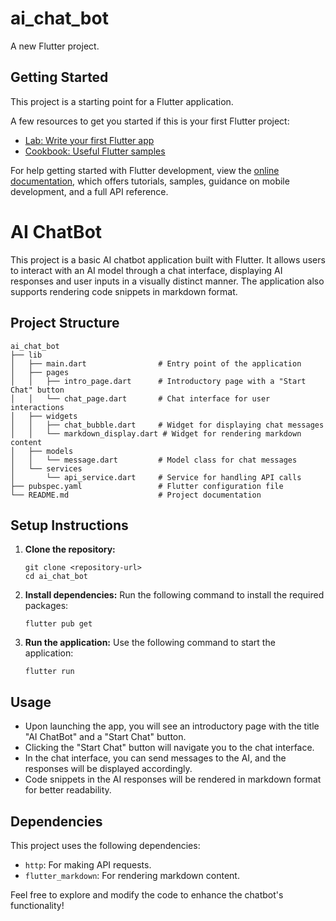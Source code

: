 # ai_chat_bot

A new Flutter project.

## Getting Started

This project is a starting point for a Flutter application.

A few resources to get you started if this is your first Flutter project:

- [Lab: Write your first Flutter app](https://docs.flutter.dev/get-started/codelab)
- [Cookbook: Useful Flutter samples](https://docs.flutter.dev/cookbook)

For help getting started with Flutter development, view the
[online documentation](https://docs.flutter.dev/), which offers tutorials,
samples, guidance on mobile development, and a full API reference.

# AI ChatBot

This project is a basic AI chatbot application built with Flutter. It allows users to interact with an AI model through a chat interface, displaying AI responses and user inputs in a visually distinct manner. The application also supports rendering code snippets in markdown format.

## Project Structure

```
ai_chat_bot
├── lib
│   ├── main.dart                # Entry point of the application
│   ├── pages
│   │   ├── intro_page.dart      # Introductory page with a "Start Chat" button
│   │   └── chat_page.dart       # Chat interface for user interactions
│   ├── widgets
│   │   ├── chat_bubble.dart     # Widget for displaying chat messages
│   │   └── markdown_display.dart # Widget for rendering markdown content
│   ├── models
│   │   └── message.dart         # Model class for chat messages
│   └── services
│       └── api_service.dart     # Service for handling API calls
├── pubspec.yaml                 # Flutter configuration file
└── README.md                    # Project documentation
```

## Setup Instructions

1. **Clone the repository:**
   ```
   git clone <repository-url>
   cd ai_chat_bot
   ```

2. **Install dependencies:**
   Run the following command to install the required packages:
   ```
   flutter pub get
   ```

3. **Run the application:**
   Use the following command to start the application:
   ```
   flutter run
   ```

## Usage

- Upon launching the app, you will see an introductory page with the title "AI ChatBot" and a "Start Chat" button.
- Clicking the "Start Chat" button will navigate you to the chat interface.
- In the chat interface, you can send messages to the AI, and the responses will be displayed accordingly.
- Code snippets in the AI responses will be rendered in markdown format for better readability.

## Dependencies

This project uses the following dependencies:
- `http`: For making API requests.
- `flutter_markdown`: For rendering markdown content.

Feel free to explore and modify the code to enhance the chatbot's functionality!